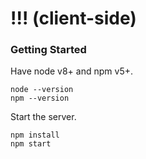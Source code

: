 # !!! (client-side) #

### Getting Started ###

Have node v8+ and npm v5+.

```
node --version
npm --version
```

Start the server.

```
npm install
npm start
```
